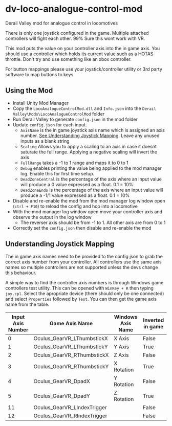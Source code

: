# dv-loco-analogue-control-mod
Derail Valley mod for analogue control in locomotives

There is only one joystick configured in the game. Multiple attached controllers will fight each other. 99% Sure this wont work with VR.

This mod puts the value on your controller axis into the in game axis.
You should use a controller which holds its current value such as a HOTAS throttle.
Don't try and use something like an xbox controller.

For button mappings please use your joystick/controller utility or 3rd party software to map buttons to keys

## Using the Mod

 - Install Unity Mod Manager
 - Copy the `LocoAnalogueControlMod.dll` and `Info.json` into the `Derail Valley\Mods\LocoAnalogueControlMod` folder
 - Run Derail Valley to generate `config.json` in the mod folder
 - Update `config.json` for each input.
	 - `AxisName` is the in game joystick axis name which is assigned an axis number. [See Understanding Joystick Mapping](#understanding-joystick-mapping). Leave any unused inputs as a blank string
	 - `Scaling` Allows you to apply a scaling to an axis in case it doesnt saturate the full range. Applying a negative scaling will invert the axis
	 - `FullRange` takes a -1 to 1 range and maps it to 0 to 1
	 - `Debug` enables printing the value being applied to the mod manager log. Enable this for first time setup.
	 - `DeadZoneCentral` is the percentage of the axis where an input value will produce a 0 value expressed as a float. 0.1 = 10%
	 - `DeadZoneEnds` is the percentage of the axis where an input value will produce a  -1/1 value expressed as a float. 0.1 = 10% 
 - Disable and re-enable the mod from the mod manager log window open (`ctrl + F10`) to reload the config and hop into a locomotive
 - With the mod manager log window open move your controller axis and observe the output in the log window
	 - The reverser axis should be from -1 to 1. All other axis are from 0 to 1
 - Correctly set the `config.json` then disable and re-enable the mod

## Understanding Joystick Mapping

The in game axis names need to be provided to the config json to grab the correct axis number from your controller. All controllers use the same axis names so multiple controllers are not supported unless the devs change this behaviour.

A simple way to find the controller axis numbers is through Windows game controllers test utility.
This can be opened with `WinKey + R` then typing `joy.cpl`. Select the apropriate device (there should only be one connected) and select `Properties` followed by `Test`. You can then get the game axis name from the table.

| Input Axis Number | Game Axis Name | Windows Axis Name| Inverted in game |
| -- | -- | -- | -- |
| 0 | Oculus_GearVR_LThumbstickX | X Axis | False |
| 1 | Oculus_GearVR_LThumbstickY | Y Axis | True |
| 2 | Oculus_GearVR_RThumbstickX | Z Axis | False |
| 3 | Oculus_GearVR_RThumbstickY | X Rotation| True |
| 4 | Oculus_GearVR_DpadX | Y Rotation | False |
| 5 | Oculus_GearVR_DpadY | Z Rotation| True |
| 11 | Oculus_GearVR_LIndexTrigger | | False |
| 12 | Oculus_GearVR_RIndexTrigger | | False |
